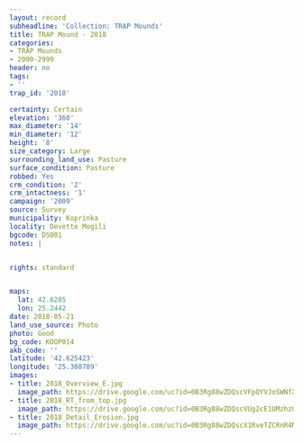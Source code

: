 ```yaml
---
layout: record
subheadline: 'Collection: TRAP Mounds'
title: TRAP Mound - 2018
categories:
- TRAP Mounds
- 2000-2999
header: no
tags:
- ''
trap_id: '2018'

certainty: Certain
elevation: '360'
max_diameter: '14'
min_diameter: '12'
height: '8'
size_category: Large
surrounding_land_use: Pasture
surface_condition: Pasture
robbed: Yes
crm_condition: '2'
crm_intactness: '1'
campaign: '2009'
source: Survey
municipality: Koprinka
locality: Devette Mogili
bgcode: DS001
notes: |


rights: standard


maps:
  lat: 42.6285
  lon: 25.2442
date: 2018-05-21
land_use_source: Photo
photo: Good
bg_code: KOOP014
akb_code: ''
latitude: '42.625423'
longitude: '25.308789'
images:
- title: 2018_Overview_E.jpg
  image_path: https://drive.google.com/uc?id=0B3Rg88wZDQscVFpQYVJoSWNfX28
- title: 2018_RT_from_top.jpg
  image_path: https://drive.google.com/uc?id=0B3Rg88wZDQscVUg2cE1UMzhzUVE
- title: 2018_Detail_Erosion.jpg
  image_path: https://drive.google.com/uc?id=0B3Rg88wZDQscX1RveTZCRnR4MVk
---
```


